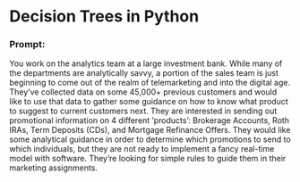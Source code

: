 # Decision Trees in Python

### Prompt:
You work on the analytics team at a large investment bank. While many of the departments are analytically savvy, a portion of the sales team is just beginning to come out of the realm of telemarketing and into the digital age. They’ve collected data on some 45,000+ previous customers and would like to use that data to gather some guidance on how to know what product to suggest to current customers next. They are interested in sending out promotional information on 4 different ’products’: Brokerage Accounts, Roth IRAs, Term Deposits (CDs), and Mortgage Refinance Offers. They would like some analytical guidance in order to determine which promotions to send to which individuals, but they are not ready to implement a fancy real-time model with software. They’re looking for simple rules to guide them in their marketing assignments.

